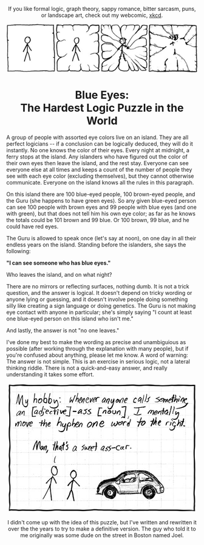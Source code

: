 <div align="center">

If you like formal logic, graph theory, sappy romance, bitter sarcasm, puns, or landscape art, check out my webcomic, [xkcd](https://www.xkcd.com/).

[![](./image/01.jpg)](https://www.xkcd.com/)

<h1>Blue Eyes:<br>The Hardest Logic Puzzle in the World</h1>

</div>

A group of people with assorted eye colors live on an island. They are all perfect logicians -- if a conclusion can be logically deduced, they will do it instantly. No one knows the color of their eyes. Every night at midnight, a ferry stops at the island. Any islanders who have figured out the color of their own eyes then leave the island, and the rest stay. Everyone can see everyone else at all times and keeps a count of the number of people they see with each eye color (excluding themselves), but they cannot otherwise communicate. Everyone on the island knows all the rules in this paragraph.

On this island there are 100 blue-eyed people, 100 brown-eyed people, and the Guru (she happens to have green eyes). So any given blue-eyed person can see 100 people with brown eyes and 99 people with blue eyes (and one with green), but that does not tell him his own eye color; as far as he knows the totals could be 101 brown and 99 blue. Or 100 brown, 99 blue, and he could have red eyes.

The Guru is allowed to speak once (let's say at noon), on one day in all their endless years on the island. Standing before the islanders, she says the following:

<b>"I can see someone who has blue eyes."</b>

Who leaves the island, and on what night?

There are no mirrors or reflecting surfaces, nothing dumb. It is not a trick question, and the answer is logical. It doesn't depend on tricky wording or anyone lying or guessing, and it doesn't involve people doing something silly like creating a sign language or doing genetics. The Guru is not making eye contact with anyone in particular; she's simply saying "I count at least one blue-eyed person on this island who isn't me."

And lastly, the answer is not "no one leaves."

I've done my best to make the wording as precise and unambiguious as possible (after working through the explanation with many people), but if you're confused about anything, please let me know. A word of warning: The answer is not simple. This is an exercise in serious logic, not a lateral thinking riddle. There is not a quick-and-easy answer, and really understanding it takes some effort.

<div align="center">

[![](./image/02.jpg)](https://www.xkcd.com/)

I didn't come up with the idea of this puzzle, but I've written and rewritten it over the the years to try to make a definitive version. The guy who told it to me originally was some dude on the street in Boston named Joel.

</div>
